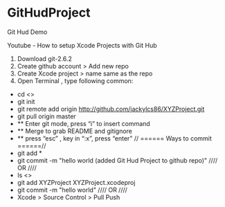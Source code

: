 # GitHudProject
Git Hud Demo

Youtube - How to setup Xcode Projects with Git Hub

1) Download git-2.6.2 
2) Create github account > Add new repo 
3) Create Xcode project > name same as the repo
4) Open Terminal , type following common:

- cd <<local project directory>>
- git init
- git remote add origin http://github.com/jackylcs86/XYZProject.git
- git pull origin master
- ** Enter git mode, press “i” to insert command 
- ** Merge to grab README and gitignore
- ** press “esc” , key in “:x”, press “enter”
// ====== Ways to commit ======//
- git add *
- git commit -m "hello world (added Git Hud Project to github repo)"
//// OR ////
- ls <<to see file list>>
- git add XYZProject XYZProject.xcodeproj
- git commit -m "hello world"
//// OR ////
- Xcode > Source Control > Pull Push
